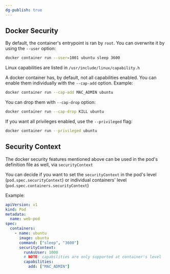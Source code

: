 ```yaml
---
dg-publish: true
---
```

## Docker Security

By default, the container's entrypoint is ran by `root`. You can overwrite it by using the `--user` option:
```bash
docker container run --user=1001 ubuntu sleep 3600
```

Linux capabilities are listed in `/usr/include/linux/capability.h`

A docker container has, by default, not all capabilities enabled. You can enable them individually with the `--cap-add` option. Example:
```bash
docker container run --cap-add MAC_ADMIN ubuntu
```

You can drop them with `--cap-drop` option:
```bash
docker container run --cap-drop KILL ubuntu
```

If you want all privileges enabled, use the `--privileged` flag:
```bash
docker container run --privileged ubuntu
```


## Security Context

The docker security features mentioned above can be used in the pod's definition file as well, via `securityContext`

You can decide if you want to set the `securityContext` in the pod's level (`pod.spec.securityContext`) or individual containers' level (`pod.spec.containers.securityContext`)

Example:
```yaml
apiVersion: v1
kind: Pod
metadata:
  name: web-pod
spec:
  containers:
    - name: ubuntu
      image: ubuntu
      command: ["sleep", "3600"]
      securityContext:
        runAsUser: 1000
        # NOTE: capabilities are only supported at container's level
        capabilities:
          add: ["MAC_ADMIN"]
```

